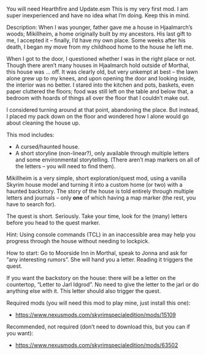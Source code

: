 You will need Hearthfire and Update.esm
This is my very first mod. I am super inexperienced and have no idea what I’m doing. Keep this in mind.

Description: When I was younger, father gave me a house in Hjaalmarch’s woods; Mikillheim, a home originally built by my ancestors. His last gift to me, I accepted it – finally, I’d have my own place. Some weeks after his death, I began my move from my childhood home to the house he left me.

When I got to the door, I questioned whether I was in the right place or not. Though there aren’t many houses in Hjaalmarch hold outside of Morthal, this house was … off. It was clearly old, but very unkempt at best – the lawn alone grew up to my knees, and upon opening the door and looking inside, the interior was no better. I stared into the kitchen and pots, baskets, even paper cluttered the floors; food was still left on the table and below that, a bedroom with hoards of things all over the floor that I couldn’t make out.

I considered turning around at that point, abandoning the place. But instead, I placed my pack down on the floor and wondered how I alone would go about cleaning the house up.

This mod includes:
-	A cursed/haunted house.
-	A short storyline (non-linear?), only available through multiple letters and some environmental storytelling. (There aren’t map markers on all of the letters – you will need to find them).

Mikillheim is a very simple, short exploration/quest mod, using a vanilla Skyrim house model and turning it into a custom home (or two) with a haunted backstory. The story of the house is told entirely through multiple letters and journals – only **one** of which having a map marker (the rest, you have to search for).

The quest is short. Seriously. Take your time, look for the (many) letters before you head to the quest marker. 

Hint: Using console commands (TCL) in an inaccessible area may help you progress through the house without needing to lockpick. 

How to start:
Go to Moorside Inn in Morthal, speak to Jonna and ask for “any interesting rumors”. She will hand you a letter. Reading it triggers the quest.

If you want the backstory on the house: there will be a letter on the countertop, “Letter to Jarl Idgrod”. No need to give the letter to the jarl or do anything else with it. This letter should also trigger the quest.

Required mods (you will need this mod to play mine, just install this one):
-	https://www.nexusmods.com/skyrimspecialedition/mods/15109

Recommended, not required (don’t need to download this, but you can if you want):
-	https://www.nexusmods.com/skyrimspecialedition/mods/63502
